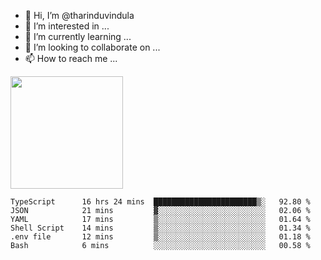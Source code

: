 - 👋 Hi, I’m @tharinduvindula
- 👀 I’m interested in ...
- 🌱 I’m currently learning ...
- 💞️ I’m looking to collaborate on ...
- 📫 How to reach me ...

<!---
tharinduvindula/tharinduvindula is a ✨ special ✨ repository because its `README.md` (this file) appears on your GitHub profile.
You can click the Preview link to take a look at your changes.
--->

<img height="180em" src="https://github-readme-stats.vercel.app/api?username=tharinduvindula&show_icons=true&hide_border=false&&count_private=true&include_all_commits=true" />


<!--START_SECTION:waka-->

```text
TypeScript      16 hrs 24 mins  ███████████████████████▒░   92.80 %
JSON            21 mins         ▓░░░░░░░░░░░░░░░░░░░░░░░░   02.06 %
YAML            17 mins         ▒░░░░░░░░░░░░░░░░░░░░░░░░   01.64 %
Shell Script    14 mins         ▒░░░░░░░░░░░░░░░░░░░░░░░░   01.34 %
.env file       12 mins         ▒░░░░░░░░░░░░░░░░░░░░░░░░   01.18 %
Bash            6 mins          ░░░░░░░░░░░░░░░░░░░░░░░░░   00.58 %
```

<!--END_SECTION:waka-->
